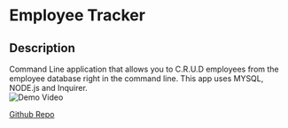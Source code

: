 # Employee Tracker

## Description 
Command Line application that allows you to C.R.U.D employees from the employee database right in the command line. This app uses MYSQL, NODE.js and Inquirer.  
![Demo Video](./empTracker.gif)

[Github Repo](https://github.com/MontineSproul/employee_tracker-sql)